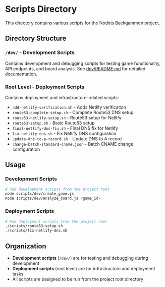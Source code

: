 # Scripts Directory

This directory contains various scripts for the Nodots Backgammon project.

## Directory Structure

### `/dev/` - Development Scripts

Contains development and debugging scripts for testing game functionality, API endpoints, and board analysis. See [dev/README.md](dev/README.md) for detailed documentation.

### Root Level - Deployment Scripts

Contains deployment and infrastructure-related scripts:

- `add-netlify-verification.sh` - Adds Netlify verification
- `route53-complete-setup.sh` - Complete Route53 DNS setup
- `route53-netlify-setup.sh` - Route53 setup for Netlify
- `route53-setup.sh` - Basic Route53 setup
- `final-netlify-dns-fix.sh` - Final DNS fix for Netlify
- `fix-netlify-dns.sh` - Fix Netlify DNS configuration
- `update-dns-to-a-record.sh` - Update DNS to A record
- `change-batch-standard-cname.json` - Batch CNAME change configuration

## Usage

### Development Scripts

```bash
# Run development scripts from the project root
node scripts/dev/create_game.js
node scripts/dev/analyze_board.js <game_id>
```

### Deployment Scripts

```bash
# Run deployment scripts from the project root
./scripts/route53-setup.sh
./scripts/fix-netlify-dns.sh
```

## Organization

- **Development scripts** (`/dev/`) are for testing and debugging during development
- **Deployment scripts** (root level) are for infrastructure and deployment tasks
- All scripts are designed to be run from the project root directory

